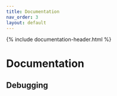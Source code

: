 ```yaml
---
title: Documentation 
nav_order: 3 
layout: default
---
```


{% include documentation-header.html %}

# Documentation

## Debugging
